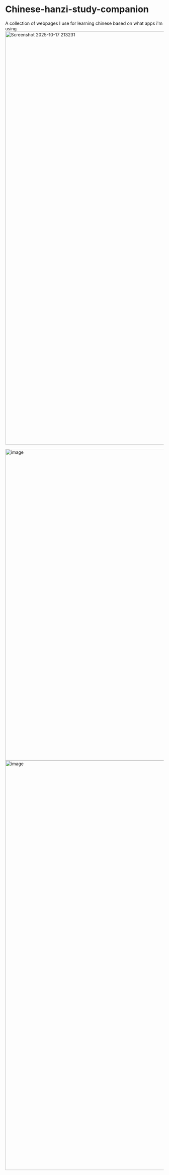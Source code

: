 # Chinese-hanzi-study-companion
A collection of webpages I use for learning chinese based on what apps i'm using
<img width="2213" height="1308" alt="Screenshot 2025-10-17 213231" src="https://github.com/user-attachments/assets/56a48405-f724-41c3-b2db-2437e4a2d411" />

<img width="1841" height="986" alt="image" src="https://github.com/user-attachments/assets/5cec6a3a-e4eb-48d4-8b3f-2aa014f4626a" />

<img width="1254" height="1297" alt="image" src="https://github.com/user-attachments/assets/37b2e7a7-1d58-4a29-badb-46f3f09641ae" />

